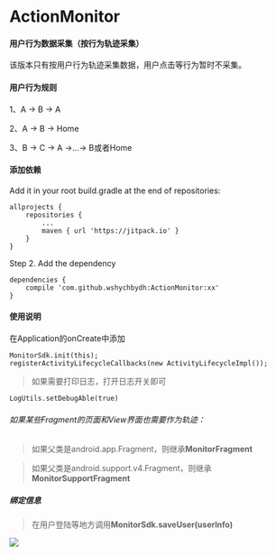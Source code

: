 # ActionMonitor
#### 用户行为数据采集（按行为轨迹采集）
该版本只有按用户行为轨迹采集数据，用户点击等行为暂时不采集。

#### 用户行为规则
1、A -> B -> A

2、A -> B -> Home

3、B -> C -> A ->...-> B或者Home

#### 添加依赖
Add it in your root build.gradle at the end of repositories:

	allprojects {
		repositories {
			...
			maven { url 'https://jitpack.io' }
		}
	}
Step 2. Add the dependency

	dependencies {
		compile 'com.github.wshychbydh:ActionMonitor:xx'
	}

#### 使用说明

在Application的onCreate中添加

	MonitorSdk.init(this);
	registerActivityLifecycleCallbacks(new ActivityLifecycleImpl());

>如果需要打印日志，打开日志开关即可

	LogUtils.setDebugAble(true)
>
###### 如果某些Fragment的页面和View界面也需要作为轨迹：

>如果父类是android.app.Fragment，则继承<B>MonitorFragment</B>

>如果父类是android.support.v4.Fragment，则继承<B>MonitorSupportFragment</B>


##### 绑定信息

>在用户登陆等地方调用<B>MonitorSdk.saveUser(userInfo)</B>

[![](https://jitpack.io/v/wshychbydh/ActionMonitor.svg)](https://jitpack.io/#wshychbydh/ActionMonitor)
